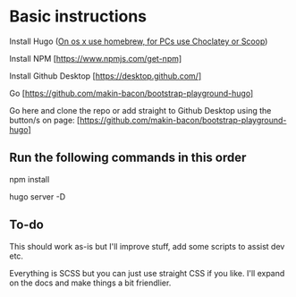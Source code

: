 # Basic instructions
Install Hugo ([On os x use homebrew, for PCs use Choclatey or Scoop](https://gohugo.io/getting-started/installing/))

Install NPM [https://www.npmjs.com/get-npm]

Install Github Desktop [https://desktop.github.com/]

Go [https://github.com/makin-bacon/bootstrap-playground-hugo]

Go here and clone the repo or add straight to Github Desktop using the button/s on page: [https://github.com/makin-bacon/bootstrap-playground-hugo]

## Run the following commands in this order

npm install

hugo server -D

## To-do

This should work as-is but I'll improve stuff, add some scripts to assist dev etc.

Everything is SCSS but you can just use straight CSS if you like. I'll expand on the docs and make things a bit friendlier.